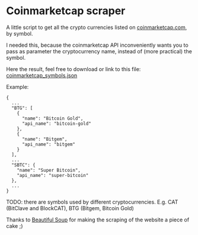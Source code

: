 # Coinmarketcap scraper

A little script to get all the crypto currencies listed on [coinmarketcap.com](https://coinmarketcap.com), by symbol.

I needed this, because the coinmarketcap API inconveniently wants you to pass as parameter the cryptocurrency name, instead of (more practical) the symbol.

Here the result, feel free to download or link to this file: [coinmarketcap_symbols.json](https://raw.githubusercontent.com/firepol/coinmarketcap-scraper/master/data/coinmarketcap_symbols.json)

Example:

```
{
  ...
  "BTG": [
    {
      "name": "Bitcoin Gold",
      "api_name": "bitcoin-gold"
    },
    {
      "name": "Bitgem",
      "api_name": "bitgem"
    }
  ],
  ...
  "SBTC": {
    "name": "Super Bitcoin",
    "api_name": "super-bitcoin"
  },
  ...
}
```

TODO: there are symbols used by different cryptocurrencies. E.g. CAT (BitClave and BlockCAT), BTG (Bitgem, Bitcoin Gold)

Thanks to [Beautiful Soup](https://www.crummy.com/software/BeautifulSoup/) for making the scraping of the website a piece of cake ;)